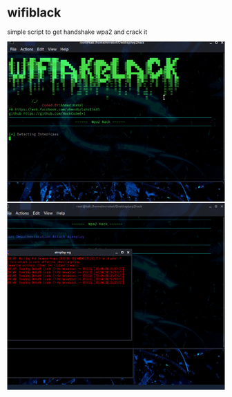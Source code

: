 # wifiblack



simple script to get handshake wpa2 and crack it



<img src="sc/s1.png">

<img src="sc/s2.png">


